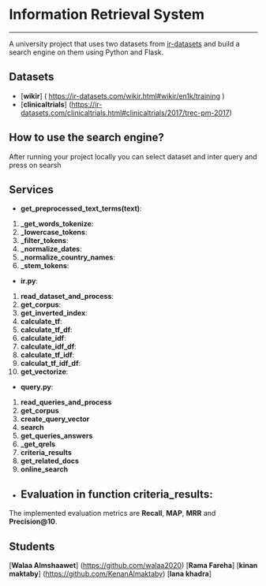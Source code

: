 # Information Retrieval System

***

A university project that uses two datasets from [ir-datasets](https://ir-datasets.com/) and build a search engine on them using Python and Flask.

## Datasets

- [**wikir**]  ( https://ir-datasets.com/wikir.html#wikir/en1k/training
)
- [**clinicaltrials**]   (https://ir-datasets.com/clinicaltrials.html#clinicaltrials/2017/trec-pm-2017)



## How to use the search engine?
After running your project locally you can select dataset and inter query and press on searsh

## Services
- **get_preprocessed_text_terms(text)**: 
1. **_get_words_tokenize**:
2. **_lowercase_tokens**:
3. **_filter_tokens**:
4. **_normalize_dates**:
5. **_normalize_country_names**:
6. **_stem_tokens**:


- **ir.py**:
1. **read_dataset_and_process**:
2. **get_corpus**:
3. **get_inverted_index**:
4. **calculate_tf**:
5. **calculate_tf_df**:
6. **calculate_idf**:
7. **calculate_idf_df**:
8. **calculate_tf_idf**:
9. **calculat_tf_idf_df**:
10. **get_vectorize**:


- **query.py**:
1. **read_queries_and_process**
2. **get_corpus**
3. **create_query_vector**
4. **search**
5. **get_queries_answers**
6. **_get_qrels**
7. **criteria_results**
8. **get_related_docs**
8. **online_search**

- ## Evaluation in function criteria_results:
The implemented evaluation metrics are  **Recall**, **MAP**, **MRR** and **Precision@10**.

## Students
 [**Walaa Almshaawet**] (https://github.com/walaa2020)
 [**Rama Fareha**]
 [**kinan maktaby**] (https://github.com/KenanAlmaktaby)
 [**lana khadra**]

